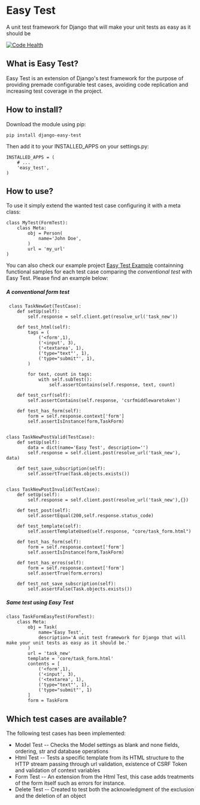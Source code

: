# Easy Test
A unit test framework for Django that will make your unit tests as easy as it should be

[![Code Health](https://landscape.io/github/raphaelcmacedo/easy-test/master/landscape.svg?style=flat)](https://landscape.io/github/raphaelcmacedo/easy-test/master)

## What is Easy Test?

Easy Test is an extension of Django's test framework for the purpose of providing premade configurable test cases, avoiding code replication and increasing test coverage in the project.

## How to install?

Download the module using pip:

```console
pip install django-easy-test
```

Then add it to your INSTALLED_APPS on your settings.py:

```console
INSTALLED_APPS = (
    # ...
    'easy_test',
) 
```

## How to use?

To use it simply extend the wanted test case configuring it with a meta class:

```console
class MyTest(FormTest):
    class Meta:
        obj = Person(
            name='John Doe',
        )
        url = 'my_url'
) 
```

You can also check our example project [Easy Test Example](https://github.com/raphaelcmacedo/easy-test-example) containning functional samples for each test case comparing the *conventional test* with Easy Test.
Please find an example below:

##### A conventional form test

```console
 class TaskNewGet(TestCase):
    def setUp(self):
        self.response = self.client.get(resolve_url('task_new'))

    def test_html(self):
        tags = (
            ('<form',1),
            ('<input', 3),
            ('<textarea', 1),
            ('type="text"', 1),
            ('type="submit"', 1),
        )

        for text, count in tags:
            with self.subTest():
                self.assertContains(self.response, text, count)

    def test_csrf(self):
        self.assertContains(self.response, 'csrfmiddlewaretoken')

    def test_has_form(self):
        form = self.response.context['form']
        self.assertIsInstance(form,TaskForm)


class TaskNewPostValid(TestCase):
    def setUp(self):
        data = dict(name='Easy Test', description='')
        self.response = self.client.post(resolve_url('task_new'), data)

    def test_save_subscription(self):
        self.assertTrue(Task.objects.exists())


class TaskNewPostInvalid(TestCase):
    def setUp(self):
        self.response = self.client.post(resolve_url('task_new'),{})

    def test_post(self):
        self.assertEqual(200,self.response.status_code)

    def test_template(self):
        self.assertTemplateUsed(self.response, "core/task_form.html")

    def test_has_form(self):
        form = self.response.context['form']
        self.assertIsInstance(form,TaskForm)

    def test_has_erros(self):
        form = self.response.context['form']
        self.assertTrue(form.errors)

    def test_not_save_subscription(self):
        self.assertFalse(Task.objects.exists())
```

##### Same test using Easy Test

```console
class TaskFormEasyTest(FormTest):
    class Meta:
        obj = Task(
            name='Easy Test',
            description='A unit test framework for Django that will make your unit tests as easy as it should be.'
        )
        url = 'task_new'
        template = 'core/task_form.html'
        contents = [
            ('<form',1),
            ('<input', 3),
            ('<textarea', 1),
            ('type="text"', 1),
            ('type="submit"', 1)
        ]
        form = TaskForm 
```

## Which test cases are available?

The following test cases has been implemented:

- Model Test
-- Checks the Model settings as blank and none fields, ordering, str and database operations 
- Html Test
-- Tests a specific template from its HTML structure to the HTTP stream passing through url validation, existence of CSRF Token and validation of context variables
- Form Test
-- An extension from the Html Test, this case adds treatments of the form itself such as errors for instance.
- Delete Test
-- Created to test both the acknowledgment of the exclusion and the deletion of an object